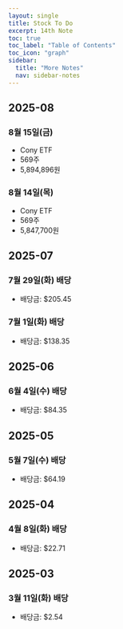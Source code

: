 ```yaml
---
layout: single
title: Stock To Do
excerpt: 14th Note
toc: true
toc_label: "Table of Contents"
toc_icon: "graph"
sidebar:
  title: "More Notes"
  nav: sidebar-notes
---
```


## 2025-08

### 8월 15일(금)
- Cony ETF
- 569주
- 5,894,896원

### 8월 14일(목)
- Cony ETF
- 569주
- 5,847,700원

## 2025-07

### 7월 29일(화) 배당
- 배당금: $205.45

### 7월 1일(화) 배당
- 배당금: $138.35

## 2025-06

### 6월 4일(수) 배당
- 배당금: $84.35

## 2025-05

### 5월 7일(수) 배당
- 배당금: $64.19

## 2025-04

### 4월 8일(화) 배당
- 배당금: $22.71

## 2025-03

### 3월 11일(화) 배당
- 배당금: $2.54
